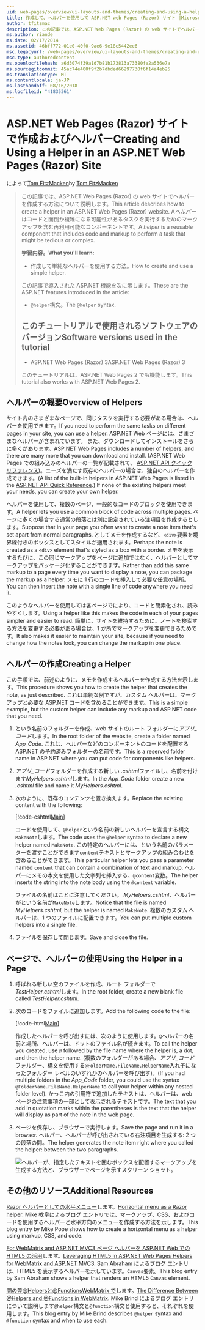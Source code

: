 ```yaml
---
uid: web-pages/overview/ui-layouts-and-themes/creating-and-using-a-helper-in-an-aspnet-web-pages-site
title: 作成して、ヘルパーを使用して ASP.NET web Pages (Razor) サイト |Microsoft Docs
author: tfitzmac
description: この記事では、ASP.NET Web Pages (Razor) の web サイトでヘルパーを作成する方法について説明します。 コードとパフォーマンスにマークアップを含む再利用可能なコンポーネントをヘルパーには.
ms.author: riande
ms.date: 02/17/2014
ms.assetid: 46bff772-01e0-40f0-9ae6-9e18c5442ee6
msc.legacyurl: /web-pages/overview/ui-layouts-and-themes/creating-and-using-a-helper-in-an-aspnet-web-pages-site
msc.type: authoredcontent
ms.openlocfilehash: a6d3074f39a1d7b81b173813a73380fe2a536e7a
ms.sourcegitcommit: 45ac74e400f9f2b7dbded66297730f6f14a4eb25
ms.translationtype: MT
ms.contentlocale: ja-JP
ms.lasthandoff: 08/16/2018
ms.locfileid: "41835361"
---
```

<a name="creating-and-using-a-helper-in-an-aspnet-web-pages-razor-site"></a><span data-ttu-id="ee5c5-104">ASP.NET Web Pages (Razor) サイトで作成およびヘルパー</span><span class="sxs-lookup"><span data-stu-id="ee5c5-104">Creating and Using a Helper in an ASP.NET Web Pages (Razor) Site</span></span>
====================
<span data-ttu-id="ee5c5-105">によって[Tom FitzMacken](https://github.com/tfitzmac)</span><span class="sxs-lookup"><span data-stu-id="ee5c5-105">by [Tom FitzMacken](https://github.com/tfitzmac)</span></span>

> <span data-ttu-id="ee5c5-106">この記事では、ASP.NET Web Pages (Razor) の web サイトでヘルパーを作成する方法について説明します。</span><span class="sxs-lookup"><span data-stu-id="ee5c5-106">This article describes how to create a helper in an ASP.NET Web Pages (Razor) website.</span></span> <span data-ttu-id="ee5c5-107">A*ヘルパー*はコードと面倒か複雑になる可能性があるタスクを実行するためのマークアップを含む再利用可能なコンポーネントです。</span><span class="sxs-lookup"><span data-stu-id="ee5c5-107">A *helper* is a reusable component that includes code and markup to perform a task that might be tedious or complex.</span></span>
> 
> <span data-ttu-id="ee5c5-108">**学習内容。**</span><span class="sxs-lookup"><span data-stu-id="ee5c5-108">**What you'll learn:**</span></span> 
> 
> - <span data-ttu-id="ee5c5-109">作成して単純なヘルパーを使用する方法。</span><span class="sxs-lookup"><span data-stu-id="ee5c5-109">How to create and use a simple helper.</span></span>
> 
> <span data-ttu-id="ee5c5-110">この記事で導入された ASP.NET 機能を次に示します。</span><span class="sxs-lookup"><span data-stu-id="ee5c5-110">These are the ASP.NET features introduced in the article:</span></span>
> 
> - <span data-ttu-id="ee5c5-111">`@helper`構文。</span><span class="sxs-lookup"><span data-stu-id="ee5c5-111">The `@helper` syntax.</span></span>
>   
> 
> ## <a name="software-versions-used-in-the-tutorial"></a><span data-ttu-id="ee5c5-112">このチュートリアルで使用されるソフトウェアのバージョン</span><span class="sxs-lookup"><span data-stu-id="ee5c5-112">Software versions used in the tutorial</span></span>
> 
> 
> - <span data-ttu-id="ee5c5-113">ASP.NET Web Pages (Razor) 3</span><span class="sxs-lookup"><span data-stu-id="ee5c5-113">ASP.NET Web Pages (Razor) 3</span></span>
>   
> 
> <span data-ttu-id="ee5c5-114">このチュートリアルは、ASP.NET Web Pages 2 でも機能します。</span><span class="sxs-lookup"><span data-stu-id="ee5c5-114">This tutorial also works with ASP.NET Web Pages 2.</span></span>


## <a name="overview-of-helpers"></a><span data-ttu-id="ee5c5-115">ヘルパーの概要</span><span class="sxs-lookup"><span data-stu-id="ee5c5-115">Overview of Helpers</span></span>

<span data-ttu-id="ee5c5-116">サイト内のさまざまなページで、同じタスクを実行する必要がある場合は、ヘルパーを使用できます。</span><span class="sxs-lookup"><span data-stu-id="ee5c5-116">If you need to perform the same tasks on different pages in your site, you can use a helper.</span></span> <span data-ttu-id="ee5c5-117">ASP.NET Web ページには、さまざまなヘルパーが含まれています。 また、ダウンロードしてインストールをさらに多くがあります。</span><span class="sxs-lookup"><span data-stu-id="ee5c5-117">ASP.NET Web Pages includes a number of helpers, and there are many more that you can download and install.</span></span> <span data-ttu-id="ee5c5-118">(ASP.NET Web Pages での組み込みのヘルパーの一覧が記載されて、 [ASP.NET API クイック リファレンス](https://go.microsoft.com/fwlink/?LinkId=202907))。ニーズを満たす既存のヘルパーの場合は、独自のヘルパーを作成できます。</span><span class="sxs-lookup"><span data-stu-id="ee5c5-118">(A list of the built-in helpers in ASP.NET Web Pages is listed in the [ASP.NET API Quick Reference](https://go.microsoft.com/fwlink/?LinkId=202907).) If none of the existing helpers meet your needs, you can create your own helper.</span></span>

<span data-ttu-id="ee5c5-119">ヘルパーを使用して、複数のページ、一般的なコードのブロックを使用できます。</span><span class="sxs-lookup"><span data-stu-id="ee5c5-119">A helper lets you use a common block of code across multiple pages.</span></span> <span data-ttu-id="ee5c5-120">ページに多くの場合する通常の段落とは別に設定されている注項目を作成するとします。</span><span class="sxs-lookup"><span data-stu-id="ee5c5-120">Suppose that in your page you often want to create a note item that's set apart from normal paragraphs.</span></span> <span data-ttu-id="ee5c5-121">としてメモを作成するなど、`<div>`要素を境界線付きのボックスとしてスタイルが適用されます。</span><span class="sxs-lookup"><span data-stu-id="ee5c5-121">Perhaps the note is created as a `<div>` element that's styled as a box with a border.</span></span> <span data-ttu-id="ee5c5-122">メモを表示するたびに、この同じマークアップをページに追加ではなく、ヘルパーとしてマークアップをパッケージ化することができます。</span><span class="sxs-lookup"><span data-stu-id="ee5c5-122">Rather than add this same markup to a page every time you want to display a note, you can package the markup as a helper.</span></span> <span data-ttu-id="ee5c5-123">メモに 1 行のコードを挿入して必要な任意の場所。</span><span class="sxs-lookup"><span data-stu-id="ee5c5-123">You can then insert the note with a single line of code anywhere you need it.</span></span>

<span data-ttu-id="ee5c5-124">このようなヘルパーを使用しては各ページでにより、コードと簡素化され、読みやすくします。</span><span class="sxs-lookup"><span data-stu-id="ee5c5-124">Using a helper like this makes the code in each of your pages simpler and easier to read.</span></span> <span data-ttu-id="ee5c5-125">簡単に、サイトを維持するために、ノートを検索する方法を変更する必要がある場合は、1 か所でマークアップを変更できるためです。</span><span class="sxs-lookup"><span data-stu-id="ee5c5-125">It also makes it easier to maintain your site, because if you need to change how the notes look, you can change the markup in one place.</span></span>

## <a name="creating-a-helper"></a><span data-ttu-id="ee5c5-126">ヘルパーの作成</span><span class="sxs-lookup"><span data-stu-id="ee5c5-126">Creating a Helper</span></span>

<span data-ttu-id="ee5c5-127">この手順では、前述のように、メモを作成するヘルパーを作成する方法を示します。</span><span class="sxs-lookup"><span data-stu-id="ee5c5-127">This procedure shows you how to create the helper that creates the note, as just described.</span></span> <span data-ttu-id="ee5c5-128">これは単純な例ですが、カスタム ヘルパーは、マークアップと必要な ASP.NET コードを含めることができます。</span><span class="sxs-lookup"><span data-stu-id="ee5c5-128">This is a simple example, but the custom helper can include any markup and ASP.NET code that you need.</span></span>

1. <span data-ttu-id="ee5c5-129">という名前のフォルダーを作成、web サイトのルート フォルダーに*アプリ\_コード*します。</span><span class="sxs-lookup"><span data-stu-id="ee5c5-129">In the root folder of the website, create a folder named *App\_Code*.</span></span> <span data-ttu-id="ee5c5-130">これは、ヘルパーなどのコンポーネントのコードを配置する ASP.NET の予約済みフォルダーの名前です。</span><span class="sxs-lookup"><span data-stu-id="ee5c5-130">This is a reserved folder name in ASP.NET where you can put code for components like helpers.</span></span>
2. <span data-ttu-id="ee5c5-131">*アプリ\_コード*フォルダーを作成する新しい *.cshtml*ファイルし、名前を付けます*MyHelpers.cshtml*します。</span><span class="sxs-lookup"><span data-stu-id="ee5c5-131">In the *App\_Code* folder create a new *.cshtml* file and name it *MyHelpers.cshtml*.</span></span>
3. <span data-ttu-id="ee5c5-132">次のように、既存のコンテンツを置き換えます。</span><span class="sxs-lookup"><span data-stu-id="ee5c5-132">Replace the existing content with the following:</span></span>

    [!code-cshtml[Main](creating-and-using-a-helper-in-an-aspnet-web-pages-site/samples/sample1.cshtml)]

    <span data-ttu-id="ee5c5-133">コードを使用して、`@helper`という名前の新しいヘルパーを宣言する構文`MakeNote`します。</span><span class="sxs-lookup"><span data-stu-id="ee5c5-133">The code uses the `@helper` syntax to declare a new helper named `MakeNote`.</span></span> <span data-ttu-id="ee5c5-134">この特定のヘルパーには、という名前のパラメーターを渡すことができます`content`テキストとマークアップの組み合わせを含めることができます。</span><span class="sxs-lookup"><span data-stu-id="ee5c5-134">This particular helper lets you pass a parameter named `content` that can contain a combination of text and markup.</span></span> <span data-ttu-id="ee5c5-135">ヘルパーにメモの本文を使用した文字列を挿入する、`@content`変数。</span><span class="sxs-lookup"><span data-stu-id="ee5c5-135">The helper inserts the string into the note body using the `@content` variable.</span></span>

    <span data-ttu-id="ee5c5-136">ファイルの名前はことに注意してください。 *MyHelpers.cshtml*、ヘルパーがという名前が`MakeNote`します。</span><span class="sxs-lookup"><span data-stu-id="ee5c5-136">Notice that the file is named *MyHelpers.cshtml*, but the helper is named `MakeNote`.</span></span> <span data-ttu-id="ee5c5-137">複数のカスタム ヘルパーは、1 つのファイルに配置できます。</span><span class="sxs-lookup"><span data-stu-id="ee5c5-137">You can put multiple custom helpers into a single file.</span></span>
4. <span data-ttu-id="ee5c5-138">ファイルを保存して閉じます。</span><span class="sxs-lookup"><span data-stu-id="ee5c5-138">Save and close the file.</span></span>

## <a name="using-the-helper-in-a-page"></a><span data-ttu-id="ee5c5-139">ページで、ヘルパーの使用</span><span class="sxs-lookup"><span data-stu-id="ee5c5-139">Using the Helper in a Page</span></span>

1. <span data-ttu-id="ee5c5-140">呼ばれる新しい空のファイルを作成、ルート フォルダーで*TestHelper.cshtml*します。</span><span class="sxs-lookup"><span data-stu-id="ee5c5-140">In the root folder, create a new blank file called *TestHelper.cshtml*.</span></span>
2. <span data-ttu-id="ee5c5-141">次のコードをファイルに追加します。</span><span class="sxs-lookup"><span data-stu-id="ee5c5-141">Add the following code to the file:</span></span>

    [!code-html[Main](creating-and-using-a-helper-in-an-aspnet-web-pages-site/samples/sample2.html)]

    <span data-ttu-id="ee5c5-142">作成したヘルパーを呼び出すには、次のように使用します。`@`ヘルパーの名前と場所、ヘルパーは、ドットのファイル名が続きます。</span><span class="sxs-lookup"><span data-stu-id="ee5c5-142">To call the helper you created, use `@` followed by the file name where the helper is, a dot, and then the helper name.</span></span> <span data-ttu-id="ee5c5-143">(複数のフォルダーがある場合、*アプリ\_コード*フォルダー、構文を使用する`@FolderName.FileName.HelperName`入れ子になったフォルダー レベルのいずれかのヘルパーを呼び出す)。</span><span class="sxs-lookup"><span data-stu-id="ee5c5-143">(If you had multiple folders in the *App\_Code* folder, you could use the syntax `@FolderName.FileName.HelperName` to call your helper within any nested folder level).</span></span> <span data-ttu-id="ee5c5-144">かっこ内の引用符で追加したテキストは、ヘルパーは、web ページの注意事項の一部として表示されるテキストです。</span><span class="sxs-lookup"><span data-stu-id="ee5c5-144">The text that you add in quotation marks within the parentheses is the text that the helper will display as part of the note in the web page.</span></span>
3. <span data-ttu-id="ee5c5-145">ページを保存し、ブラウザーで実行します。</span><span class="sxs-lookup"><span data-stu-id="ee5c5-145">Save the page and run it in a browser.</span></span> <span data-ttu-id="ee5c5-146">ヘルパー、ヘルパーが呼び出されている右注項目を生成する: 2 つの段落の間。</span><span class="sxs-lookup"><span data-stu-id="ee5c5-146">The helper generates the note item right where you called the helper: between the two paragraphs.</span></span>

    ![ヘルパーが、指定したテキストを囲むボックスを配置するマークアップを生成する方法と、ブラウザーでページを示すスクリーン ショット。](creating-and-using-a-helper-in-an-aspnet-web-pages-site/_static/image1.jpg)

## <a name="additional-resources"></a><span data-ttu-id="ee5c5-148">その他のリソース</span><span class="sxs-lookup"><span data-stu-id="ee5c5-148">Additional Resources</span></span>


<span data-ttu-id="ee5c5-149">[Razor ヘルパーとしての水平メニュー](http://mikepope.com/blog/DisplayBlog.aspx?permalink=2341)します。</span><span class="sxs-lookup"><span data-stu-id="ee5c5-149">[Horizontal menu as a Razor helper](http://mikepope.com/blog/DisplayBlog.aspx?permalink=2341).</span></span> <span data-ttu-id="ee5c5-150">Mike 教皇によるブログ エントリでは、マークアップ、CSS、およびコードを使用するヘルパーと水平方向のメニューを作成する方法を示します。</span><span class="sxs-lookup"><span data-stu-id="ee5c5-150">This blog entry by Mike Pope shows how to create a horizontal menu as a helper using markup, CSS, and code.</span></span>

<span data-ttu-id="ee5c5-151">[For WebMatrix and ASP.NET MVC3 ページ ヘルパーを ASP.NET Web での HTML5 の活用](http://geekswithblogs.net/wildturtle/archive/2010/11/08/html5-in-asp.net-web-pages-helpers-for-webmatrix-and_aspnet_mvc3.aspx)します。</span><span class="sxs-lookup"><span data-stu-id="ee5c5-151">[Leveraging HTML5 in ASP.NET Web Pages Helpers for WebMatrix and ASP.NET MVC3](http://geekswithblogs.net/wildturtle/archive/2010/11/08/html5-in-asp.net-web-pages-helpers-for-webmatrix-and_aspnet_mvc3.aspx).</span></span> <span data-ttu-id="ee5c5-152">Sam Abraham によるブログ エントリは、HTML5 を表示するヘルパーを示しています。`Canvas`要素。</span><span class="sxs-lookup"><span data-stu-id="ee5c5-152">This blog entry by Sam Abraham shows a helper that renders an HTML5 `Canvas` element.</span></span>

<span data-ttu-id="ee5c5-153">[間の差@Helpersと@FunctionsWebMatrix で](http://www.mikesdotnetting.com/Article/173/The-Difference-Between-@Helpers-and-@Functions-In-WebMatrix)します。</span><span class="sxs-lookup"><span data-stu-id="ee5c5-153">[The Difference Between @Helpers and @Functions in WebMatrix](http://www.mikesdotnetting.com/Article/173/The-Difference-Between-@Helpers-and-@Functions-In-WebMatrix).</span></span> <span data-ttu-id="ee5c5-154">Mike Brind によるブログ エントリについて説明します`@helper`構文と`@function`構文と使用すると、それぞれを使用します。</span><span class="sxs-lookup"><span data-stu-id="ee5c5-154">This blog entry by Mike Brind describes `@helper` syntax and `@function` syntax and when to use each.</span></span>

